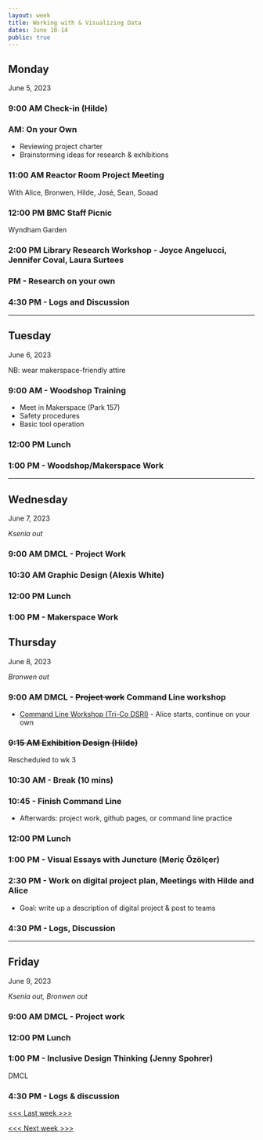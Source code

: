```yaml
---
layout: week
title: Working with & Visualizing Data
dates: June 10-14
public: true
---
```


## Monday
June 5, 2023

### 9:00 AM Check-in (Hilde)

### AM: On your Own
- Reviewing project charter
- Brainstorming ideas for research & exhibitions

### 11:00 AM Reactor Room Project Meeting
With Alice, Bronwen, Hilde, José, Sean, Soaad

### 12:00 PM BMC Staff Picnic
Wyndham Garden

### 2:00 PM Library Research Workshop - Joyce Angelucci, Jennifer Coval, Laura Surtees

### PM - Research on your own

### 4:30 PM - Logs and Discussion

---

## Tuesday
June 6, 2023

NB: wear makerspace-friendly attire 

### 9:00 AM - Woodshop Training
- Meet in Makerspace (Park 157)
- Safety procedures
- Basic tool operation

### 12:00 PM Lunch

### 1:00 PM - Woodshop/Makerspace Work

---

## Wednesday
June 7, 2023

*Ksenia out*

### 9:00 AM DMCL - Project Work

### 10:30 AM Graphic Design (Alexis White)

### 12:00 PM Lunch

### 1:00 PM - Makerspace Work

## Thursday
June 8, 2023

*Bronwen out*

### 9:00 AM DMCL - ~~Project work~~ Command Line workshop
- [Command Line Workshop (Tri-Co DSRI)](https://github.com/tri-cods/command-line) - Alice starts, continue on your own

### ~~9:15 AM Exhibition Design (Hilde)~~
Rescheduled to wk 3

### 10:30 AM - Break (10 mins)

### 10:45 - Finish Command Line
- Afterwards: project work, github pages, or command line practice

### 12:00 PM Lunch

### 1:00 PM - Visual Essays with Juncture (Meriç Özölçer)

### 2:30 PM - Work on digital project plan, Meetings with Hilde and Alice
- Goal: write up a description of digital project & post to teams

### 4:30 PM - Logs, Discussion

---

## Friday
June 9, 2023

*Ksenia out, Bronwen out*

### 9:00 AM DMCL - Project work

### 12:00 PM Lunch

### 1:00 PM - Inclusive Design Thinking (Jenny Spohrer)

DMCL

### 4:30 PM - Logs & discussion


[<<< Last week >>>](01-intro)

[<<< Next week >>>](03-data)
